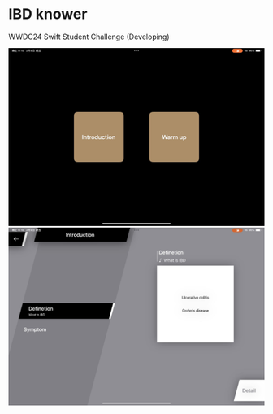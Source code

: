 # IBD knower
WWDC24 Swift Student Challenge (Developing)

<div style="text-align:center;">
  <img src="initial screen.jpg" alt="Image" style="width:600px;">
</div>

<div style="text-align:center;">
  <img src="introduction screen.jpg" alt="Image" style="width:600px;">
</div>